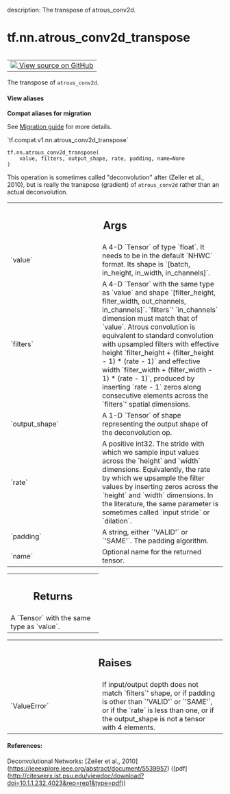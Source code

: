 description: The transpose of atrous_conv2d.

<div itemscope itemtype="http://developers.google.com/ReferenceObject">
<meta itemprop="name" content="tf.nn.atrous_conv2d_transpose" />
<meta itemprop="path" content="Stable" />
</div>

# tf.nn.atrous_conv2d_transpose

<!-- Insert buttons and diff -->

<table class="tfo-notebook-buttons tfo-api nocontent" align="left">
<td>
  <a target="_blank" href="https://github.com/tensorflow/tensorflow/blob/r2.2/tensorflow/python/ops/nn_ops.py#L2294-L2449">
    <img src="https://www.tensorflow.org/images/GitHub-Mark-32px.png" />
    View source on GitHub
  </a>
</td>
</table>



The transpose of `atrous_conv2d`.

<section class="expandable">
  <h4 class="showalways">View aliases</h4>
  <p>
<b>Compat aliases for migration</b>
<p>See
<a href="https://www.tensorflow.org/guide/migrate">Migration guide</a> for
more details.</p>
<p>`tf.compat.v1.nn.atrous_conv2d_transpose`</p>
</p>
</section>

<pre class="devsite-click-to-copy prettyprint lang-py tfo-signature-link">
<code>tf.nn.atrous_conv2d_transpose(
    value, filters, output_shape, rate, padding, name=None
)
</code></pre>



<!-- Placeholder for "Used in" -->

This operation is sometimes called "deconvolution" after
(Zeiler et al., 2010), but is really the transpose (gradient) of
`atrous_conv2d` rather than an actual deconvolution.

<!-- Tabular view -->
 <table class="responsive fixed orange">
<colgroup><col width="214px"><col></colgroup>
<tr><th colspan="2"><h2 class="add-link">Args</h2></th></tr>

<tr>
<td>
`value`
</td>
<td>
A 4-D `Tensor` of type `float`. It needs to be in the default `NHWC`
format. Its shape is `[batch, in_height, in_width, in_channels]`.
</td>
</tr><tr>
<td>
`filters`
</td>
<td>
A 4-D `Tensor` with the same type as `value` and shape
`[filter_height, filter_width, out_channels, in_channels]`. `filters`'
`in_channels` dimension must match that of `value`. Atrous convolution is
equivalent to standard convolution with upsampled filters with effective
height `filter_height + (filter_height - 1) * (rate - 1)` and effective
width `filter_width + (filter_width - 1) * (rate - 1)`, produced by
inserting `rate - 1` zeros along consecutive elements across the
`filters`' spatial dimensions.
</td>
</tr><tr>
<td>
`output_shape`
</td>
<td>
A 1-D `Tensor` of shape representing the output shape of the
deconvolution op.
</td>
</tr><tr>
<td>
`rate`
</td>
<td>
A positive int32. The stride with which we sample input values across
the `height` and `width` dimensions. Equivalently, the rate by which we
upsample the filter values by inserting zeros across the `height` and
`width` dimensions. In the literature, the same parameter is sometimes
called `input stride` or `dilation`.
</td>
</tr><tr>
<td>
`padding`
</td>
<td>
A string, either `'VALID'` or `'SAME'`. The padding algorithm.
</td>
</tr><tr>
<td>
`name`
</td>
<td>
Optional name for the returned tensor.
</td>
</tr>
</table>



<!-- Tabular view -->
 <table class="responsive fixed orange">
<colgroup><col width="214px"><col></colgroup>
<tr><th colspan="2"><h2 class="add-link">Returns</h2></th></tr>
<tr class="alt">
<td colspan="2">
A `Tensor` with the same type as `value`.
</td>
</tr>

</table>



<!-- Tabular view -->
 <table class="responsive fixed orange">
<colgroup><col width="214px"><col></colgroup>
<tr><th colspan="2"><h2 class="add-link">Raises</h2></th></tr>

<tr>
<td>
`ValueError`
</td>
<td>
If input/output depth does not match `filters`' shape, or if
padding is other than `'VALID'` or `'SAME'`, or if the `rate` is less
than one, or if the output_shape is not a tensor with 4 elements.
</td>
</tr>
</table>



#### References:

Deconvolutional Networks:
  [Zeiler et al., 2010]
  (https://ieeexplore.ieee.org/abstract/document/5539957)
  ([pdf]
  (http://citeseerx.ist.psu.edu/viewdoc/download?doi=10.1.1.232.4023&rep=rep1&type=pdf))
